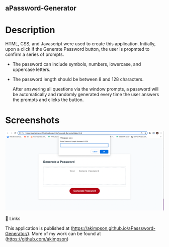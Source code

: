 ## aPassword-Generator

# Description

HTML, CSS, and Javascript were used to create this application.
Initially, upon a click if the Generate Password button, the user is propmted to confirm a series of prompts.

- The password can include symbols, numbers, lowercase, and uppercase letters.
- The password length should be between 8 and 128 characters.

  After answering all questions via the window prompts, a password will be automatically and randomly generated every time the user answers the prompts and clicks the button.

# Screenshots

![aPassword-Generator](./images/aPassword-Generator%20Screenshot.png)

🔗 Links

This application is published at (https://akimpson.github.io/aPasssword-Generator/). More of my work can be found at (https://github.com/akimpson)
